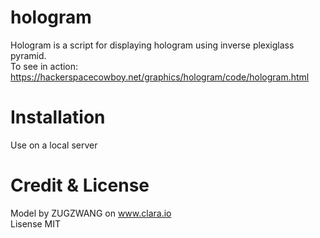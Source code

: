 # hologram

Hologram is a script for displaying hologram using inverse plexiglass pyramid.</br>
To see in action: </br>
  https://hackerspacecowboy.net/graphics/hologram/code/hologram.html

# Installation

Use on a local server

# Credit & License

  Model by ZUGZWANG on www.clara.io </br>
  Lisense MIT
